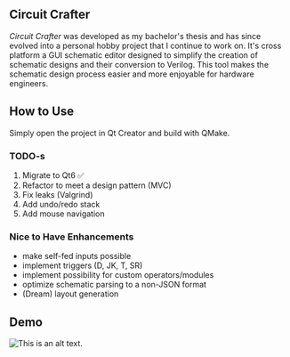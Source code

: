 ## Circuit Crafter 

*Circuit Crafter* was developed as my bachelor's thesis and has since evolved into a personal hobby project that I continue to work on. It's cross platform a GUI schematic editor designed to simplify the creation of schematic designs and their conversion to Verilog. This tool makes the schematic design process easier and more enjoyable for hardware engineers. 


## How to Use

Simply open the project in Qt Creator and build with QMake.


### TODO-s

1. Migrate to Qt6 ✅ 
2. Refactor to meet a design pattern (MVC) 
3. Fix leaks (Valgrind)
4. Add undo/redo stack
5. Add mouse navigation

### Nice to Have Enhancements

* make self-fed inputs possible
* implement triggers (D, JK, T, SR)
* implement possibility for custom operators/modules
* optimize schematic parsing to a non-JSON format
* (Dream) layout generation

## Demo

![This is an alt text.](/image/sample.webp "This is a sample image.")



